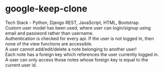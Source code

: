 # google-keep-clone<br />
Tech Stack - Python, Django REST, JavaScript, HTML, Bootstrap. <br />
Custom user model has been used, where user can login/signup using email and password rather than username. <br />
Authentication is checked for every api. If the user is not logged in, then none of the view functions are accessible. <br />
A user cannot add/edit/delete a note belonging to another user! <br />
Each note has a foreign key which references the user currently logged in. <br /> 
A user can only access those notes whose foreign key is equal to the current user id.
